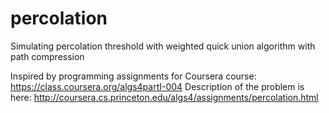 percolation
===========

Simulating percolation threshold with weighted quick union algorithm with path compression

Inspired by programming assignments for Coursera course:
https://class.coursera.org/algs4partI-004
Description of the problem is here:
http://coursera.cs.princeton.edu/algs4/assignments/percolation.html
